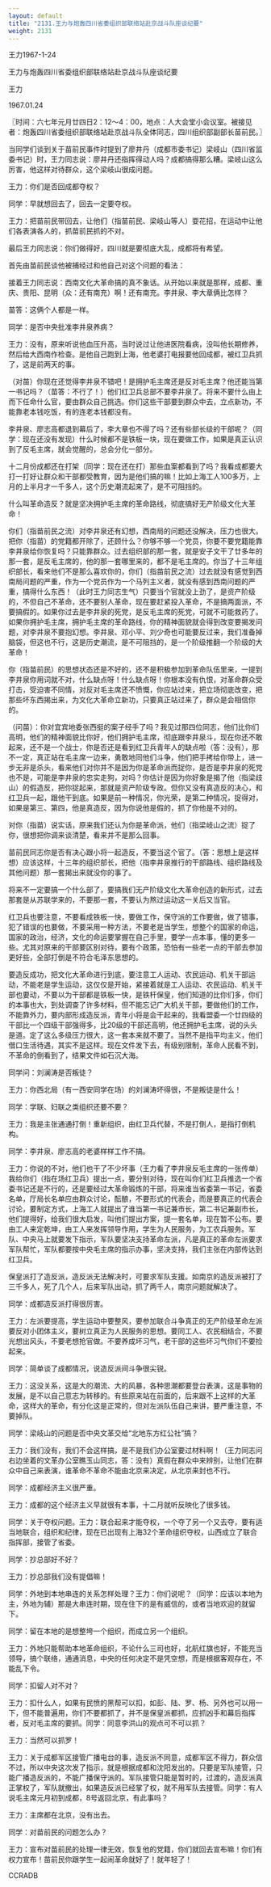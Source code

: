 ```yaml
---
layout: default
title: "2131.王力与炮轰四川省委组织部联络站赴京战斗队座谈纪要"
weight: 2131
---
```


王力1967-1-24

王力与炮轰四川省委组织部联络站赴京战斗队座谈纪要

王力

1967.01.24

〖时间：六七年元月廿四日2：12～4：00，地点：人大会堂小会议室。被接见者：炮轰四川省委组织部联络站赴京战斗队全体同志，四川组织部副部长苗前民。〗

当同学们谈到关于苗前民事件时提到了廖井丹（成都市委书记）梁岐山（四川省监委书记）时，王力同志说：廖井丹还指挥得动人吗？成都搞得那么糟。梁岐山这么厉害，他这样对待群众，这个梁岐山很成问题。

王力：你们是否回成都夺权？

同学：早就想回去了，回去一定要夺权。

王力：把苗前民带回去，让他们（指苗前民、梁岐山等人）耍花招，在运动中让他们各表演各人的，抓苗前民抓的不对。

最后王力同志说：你们做得好，四川就是要彻底大乱，成都将有希望。

首先由苗前民谈他被捕经过和他自己对这个问题的看法：

接着王力同志说：西南文化大革命搞的真不象话。从开始以来就是那样，成都、重庆、贵阳、昆明（众：还有南充）啊！还有南充。李井泉、李大章俩比怎样？

苗答：这俩个人都是一样。

同学：是否中央批准李井泉养病？

王力：没有，原来听说他血压升高，当时说过让他进医院看病，没叫他长期修养，然后给大西南作检查。是他自己跑到上海，他老婆打电报要他回成都，被红卫兵抓了，这是前两天的事。

（对苗）你现在还觉得李井泉不错吧！是拥护毛主席还是反对毛主席？他还能当第一书记吗？（苗答：不行了！）他们红卫兵总部不要李井泉了。将来不要什么由上而下任命什么官，要由群众自己挑选。你们这些干部要到群众中去，立点新功，不能靠老本钱吃饭，有的连老本钱都没有。

李井泉、廖志高都退到幕后了，李大章也不得了吗？还有些部长级的干部呢？（同学：现在还没有发现）什么时候都不是铁板一块，现在要做工作，如果是真正认识到了反毛主席，就会觉醒的，总会分化一部分。

十二月份成都还在打架（同学：现在还在打）那些血案都看到了吗？我看成都要大打一打好让群众和干部都受教育，因为是他们搞的嘛！比如上海工人100多万，上月的上半月才一千多人，这个历史潮流起来了，是不可阻挡的。

什么叫革命造反？就是坚决拥护毛主席的革命路线，彻底搞好无产阶级文化大革命！

你们（指苗前民之流）对李井泉还有幻想，西南局的问题还没解决，压力也很大。把你（指苗）的党籍都开除了，还顾什么？你够不够一个党员，你要不要党籍能靠李井泉给你恢复吗？只能靠群众。过去组织部的那一套，就是安子文干了廿多年的那一套，是反毛主席的，他的那一套哪里来的，都不是毛主席的。你当了十三年组织部长，看来他们不是那么喜欢你的，你们（指苗前民之流）过去就没有感觉到西南局问题的严重，作为一个党员作为一个马列主义者，就没有感到西南问题的严重，搞得什么东西！（此时王力同志生气）只要当个官就没上劲了，是资产阶级的，不但自己不革命，还不要别人革命，现在要赶紧投入革命，不是搞两面派，不要搞假的。如果你过去是李井泉的死党，是反毛主席的死党，可就不可能救药了。如果你拥护毛主席，拥护毛主席的革命路线，你的精神面貌就会得到改变要揭发问题，对李井泉不要抱幻想。李井泉、邓小平、刘少奇也可能要反过来，我们准备掉脑袋，但这也不行，这是历史潮流，是不可阻挡的，是一个阶级推翻一个阶级的大革命！

你（指苗前民）的思想状态还是不好的，还不是积极参加到革命队伍里来，一提到李井泉你用词就不对，什么缺点呀！什么缺点呀！你根本没有仇恨，对革命群众受打击，受迫害不同情，对反对毛主席还不愤慨，你应站过来，把立场彻底改变，把那些坏东西揭出来，为文化大革命立新功，只要真正站过来了，群众是会相信你的。

（问苗）：你对宜宾地委张西挺的案子经手了吗？我见过那四位同志，他们比你们高明，他们的精神面貌比你好，他们拥护毛主席，彻底跟李井泉斗，现在你还不敢起来，还不是一个战士，你是否还是看到红卫兵青年人的缺点啦（答：没有），那不一定，真正站在毛主席一边来，勇敢地同他们斗争，他们把手拷给你带上，进一步无非是杀头，看来他们对你并不是因为你是革命派而捉你，是否是李井泉的死党也不是，可能是李井泉的忠实走狗，对吗？你估计是因为你好象是揭了他（指梁歧山）的假造反，把你捉起来，那就是资产阶级专政。但你又没有真造反的决心，和红卫兵一起，跟他干到底。如果是前一种情况，你光荣，是第二种情况，捉得对，如果是第三、第四，他是真造反，因为你说他是假的，抓了你他是不对的。

对你（指苗）说实话，原来我们还认为你是革命派，他们（指梁岐山之流）捉了你，很想把你调来谈清楚，看来并不是那么回事。

苗前民同志你是否有决心跟小将一起造反，不要当这个官了。（答：思想上是这样想）应该这样，十三年的组织部长，把他（指李井泉推行的干部路线、组织路线及其他问题）那一套揭出来就没你的事了。

将来不一定要搞一个什么部了，要搞我们无产阶级文化大革命创造的新形式，过去那套是从苏联学来的，不要那一套，不要认为熬过运动这一关后又当官。

红卫兵也要注意，不要看成铁板一快，要做工作，保守派的工作要做，做了错事，犯了错误的也要做，不要采用一种方法，不要老是当学生，想整个的国家的命运，国家的政治，经济，文化的命运要掌握在自己手里，要学一点本事，懂的更多一些。尤其对原来的干部要区别对待，要有个政策，恐怕有一些老一点的干部去参加更好些，全部打倒是不符合毛泽东思想的。

要造反成功，把文化大革命进行到底，要注意工人运动、农民运动、机关干部运动，不能老是学生运动，这仅仅是开始，紧接着就是工人运动、农民运动、机关干部也要动，不要以为干部都是铁板一快，是铁杆保皇，他们知道的比你们多，你们的本事也大，到处调查了许多材料，但不能忘记广大机关干部，要做他们的工作，不能靠外力，要内部形成造反派，青年小将是会干起来的，我看盟委一个廿四级的干部比一个四级干部强得多，比20级的干部还高明，他还拥护毛主席，说的头头是道。定了这么多级压力很大，这一套本来就不要了。当然不是指平均主义，他们借口生活待遇，其实不是这样。现在文件发下去，有级别限制，革命人民看不到，不革命的倒看到了，结果文件如石沉大海。

同学问：刘澜涛是否叛徒？

王力：你西北局（有一西安同学在场）的刘澜涛坏得很，不是叛徒是什么！

同学：学联、妇联之类组织还要不要？

王力：我是主张通通打倒！重新组织，由红卫兵代替，不是打倒人，是指打倒机构。

同学：李井泉、廖志高的老婆样样工作不搞。

王力：你说的不对，他们也干了不少坏事（王力看了李井泉反毛主席的一张传单）我给你们（指在场红卫兵）提出一点，要分别对待，现在叫你们红卫兵推选一个省委书记还是不行的，还是要经过大革命锻炼的干部，将来谁当省委第一书记，省委名单，厅局长名单应由群众讨论，酝酿，不要形式的代表会，而是要真正的代表会讨论，要制定方式，上海工人就提出了谁当第一书记兼市长，第二书记兼副市长，他们提得好，给我们很大启发，叫他们提出方案，提一套名单，现在暂不公布。要由工人来定乾坤，由工人来发挥领导作用，学生为人民服务，为工农兵服务。军队、中央马上就要发下指示，军队要坚决支持革命左派，凡是真正的革命左派要求军队帮忙，军队都要按中央毛主席的指示办事，坚决支持，我们主张在内部传达到红卫兵。

保皇派打了造反派，造反派无法解决时，可要求军队支援。如南京的造反派被打了三千多人，死了几个人，后来军队出动，抓了两千人，南京问题就解决了。

同学：成都造反派打得很厉害。

王力：左派要提高，学生运动中要整风，要参加联合斗争真正的无产阶级革命左派要反对小团体主义，要树立真正为人民服务的思想。要同工人、农民相结合，不要光想出风头，不要老想抢官做。不要养成坏习气，老干部的这些坏习气你们不要捡起来。

同学：简单谈了成都情况，说造反派间斗争很尖锐。

王力：这没关系，这是大的潮流、大的风暴，各种思潮都要登台表演，这是事物的发展，是不以自己意志为转移的。有些原来站在前面的，后来跟不上这样的大革命，这样大的革命，有分化这是正常的，但对左派队伍自己来讲，要严重注意，不要掉队。

同学：梁岐山的问题是否中央文革交给“北地东方红公社”搞？

王力：我们没有，我们不会这样搞，是不是我们办公室要过材料啊！（王力同志问右边坐着的文革办公室瞧玉山同志，答：没有）真假在群众中来辨别，让他们在群众中自己来表演，谁革命不革命不能由北京来决定，从北京来封也不行。

同学：成都经济主义很严重。

王力：成都的这个经济主义早就很有本事，十二月就听反映化了很多钱。

同学：关于夺权问题。王力：联合起来才能夺权，一个夺了另一个又去夺，要有适当地联合，组织和纪律，现在已出现有上海32个革命组织夺权，山西成立了联合指挥部，接管了省委。

同学：抄总部好不好？

王力：抄总部我们没有提倡嘛！

同学：外地到本地串连的关系怎样处理？王力：你们说呢？（同学：应该以本地为主，外地为辅）那是大串连时期，现在住下的是有威信的，或者当地欢迎的就留下。

同学：留在本地的是想整垮一个组织，而成立另一个组织。

王力：外地只能帮助本地革命组织，不论什么三司也好，北航红旗也好，不能充当领导，搞个联络，通通消息，中央的任何决定不是凭空想，而是根据客观存在，不能乱下令。

同学：扣留人对不对？

王力：扣什么人，如果有民愤的黑帮可以扣，如彭、陆、罗、杨、另外也可以用一下，但不能普遍用，你们不要都抓了，并不是保皇派都抓，应抓凶手和幕后指挥者，反对毛主席的要抓。同学：同意李洪山的观点可不可以抓？

王力：当然可以抓罗！

王力：关于成都军区接管广播电台的事，造反派不同意，成都军区不得力，群众信不过，所以中央这次发了指示，就是根据成都和沈阳发出的。只要是军队接管，只能广播造反派的，不能广播保守派的。军队接管只能是暂时的，过渡的，造反派真正掌权了，军队就撤出，如果造反派已经掌了权，就不用军队去接管。同学：有人说毛主席元月初到成都，8号返回北京，有此事吗？

王力：主席都在北京，没有出去。

同学：对苗前民的问题怎么办？

王力：宣布对苗前民的处理一律无效，恢复他的党籍，你们就回去宣布嘛！你们有权力宣布！苗前民你跟学生一起闹革命就好了！就年轻了！

CCRADB

